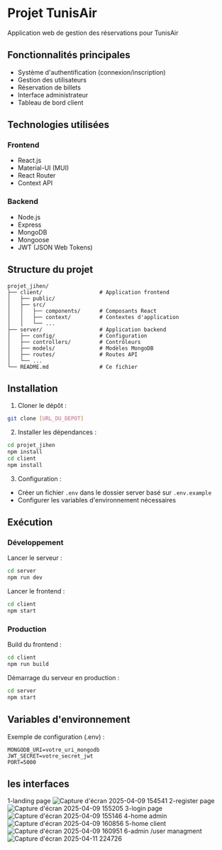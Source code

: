 # Projet TunisAir

Application web de gestion des réservations pour TunisAir

## Fonctionnalités principales

- Système d'authentification (connexion/inscription)
- Gestion des utilisateurs
- Réservation de billets
- Interface administrateur
- Tableau de bord client

## Technologies utilisées

### Frontend
- React.js
- Material-UI (MUI)
- React Router
- Context API

### Backend
- Node.js
- Express
- MongoDB
- Mongoose
- JWT (JSON Web Tokens)

## Structure du projet

```
projet_jihen/
├── client/                  # Application frontend
│   ├── public/
│   ├── src/
│   │   ├── components/      # Composants React
│   │   ├── context/         # Contextes d'application
│   │   └── ...
├── server/                  # Application backend
│   ├── config/              # Configuration
│   ├── controllers/         # Contrôleurs
│   ├── models/              # Modèles MongoDB
│   ├── routes/              # Routes API
│   └── ...
└── README.md                # Ce fichier
```

## Installation

1. Cloner le dépôt :
```bash
git clone [URL_DU_DEPOT]
```

2. Installer les dépendances :
```bash
cd projet_jihen
npm install
cd client
npm install
```

3. Configuration :
- Créer un fichier `.env` dans le dossier server basé sur `.env.example`
- Configurer les variables d'environnement nécessaires

## Exécution

### Développement
Lancer le serveur :
```bash
cd server
npm run dev
```

Lancer le frontend :
```bash
cd client
npm start
```

### Production
Build du frontend :
```bash
cd client
npm run build
```

Démarrage du serveur en production :
```bash
cd server
npm start
```

## Variables d'environnement

Exemple de configuration (.env) :
```
MONGODB_URI=votre_uri_mongodb
JWT_SECRET=votre_secret_jwt
PORT=5000
```

## les interfaces
1-landing page 
![Capture d'écran 2025-04-09 154541](https://github.com/user-attachments/assets/a52e6762-dd6e-4f7e-b2c2-a3fe5d67309d)
2-register page
![Capture d'écran 2025-04-09 155205](https://github.com/user-attachments/assets/895464b0-ab8b-49d9-830d-2aad122f3bdf)
3-login page 
![Capture d'écran 2025-04-09 155146](https://github.com/user-attachments/assets/ba265978-9e92-44d2-a4e0-3bccd16451e4)
4-home admin
![Capture d'écran 2025-04-09 160856](https://github.com/user-attachments/assets/cc2ffa6a-3139-4a20-a20c-b334d7d3652a)
5-home client
![Capture d'écran 2025-04-09 160951](https://github.com/user-attachments/assets/49a05d60-4b44-4b01-ba6a-9d62e4aa51db)
6-admin /user managment 
![Capture d'écran 2025-04-11 224726](https://github.com/user-attachments/assets/4189d2d4-689c-4a10-938a-78cb17485d37)


